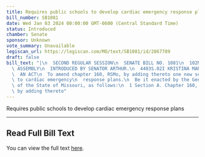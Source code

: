 ```yaml
---
title: Requires public schools to develop cardiac emergency response plans
bill_number: SB1081
date: Wed Jan 03 2024 00:00:00 GMT-0600 (Central Standard Time)
status: Introduced
chamber: Senate
sponsor: Unknown
vote_summary: Unavailable
legiscan_url: https://legiscan.com/MO/text/SB1081/id/2867789
draft: false
bill_text: "|\n  SECOND REGULAR SESSION\n  SENATE BILL NO. 1081\n  102ND GENERA L\
  \ ASSEMBLY\n  INTRODUCED BY SENATOR ARTHUR.\n  4403S.02I KRISTINA MARTIN, Secretary\n\
  \  AN ACT\n  To amend chapter 160, RSMo, by adding thereto one new section relating\
  \ to cardiac emergency\n  response plans.\n  Be it enacted by the General Assembly\
  \ of the State of Missouri, as follows:\n  1 Section A. Chapter 160, RSMo, is amended\
  \ by adding thereto"
---
```

Requires public schools to develop cardiac emergency response plans

---

## Read Full Bill Text

You can view the full text [here](https://legiscan.com/MO/text/SB1081/id/2867789).
